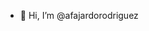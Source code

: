 - 👋 Hi, I’m @afajardorodriguez


<!---
afajardorodriguez/afajardorodriguez is a ✨ special ✨ repository because its `README.md` (this file) appears on your GitHub profile.
You can click the Preview link to take a look at your changes.
--->

